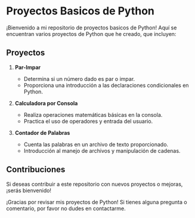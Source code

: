 # Proyectos Basicos de Python

¡Bienvenido a mi repositorio de proyectos basicos de Python! Aquí se encuentran varios proyectos de Python que he creado, que incluyen:

## Proyectos

1. **Par-Impar**
   - Determina si un número dado es par o impar.
   - Proporciona una introducción a las declaraciones condicionales en Python.

2. **Calculadora por Consola**
   - Realiza operaciones matemáticas básicas en la consola.
   - Practica el uso de operadores y entrada del usuario.

3. **Contador de Palabras**
   - Cuenta las palabras en un archivo de texto proporcionado.
   - Introducción al manejo de archivos y manipulación de cadenas.

## Contribuciones

Si deseas contribuir a este repositorio con nuevos proyectos o mejoras, ¡serás bienvenido! 

¡Gracias por revisar mis proyectos de Python! Si tienes alguna pregunta o comentario, por favor no dudes en contactarme.
